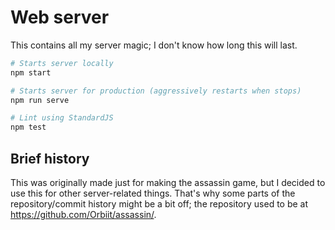 # Web server

This contains all my server magic; I don't know how long this will last.

```bash
# Starts server locally
npm start

# Starts server for production (aggressively restarts when stops)
npm run serve

# Lint using StandardJS
npm test
```

## Brief history

This was originally made just for making the assassin game, but I decided to use this for other server-related things. That's why some parts of the repository/commit history might be a bit off; the repository used to be at https://github.com/Orbiit/assassin/.
